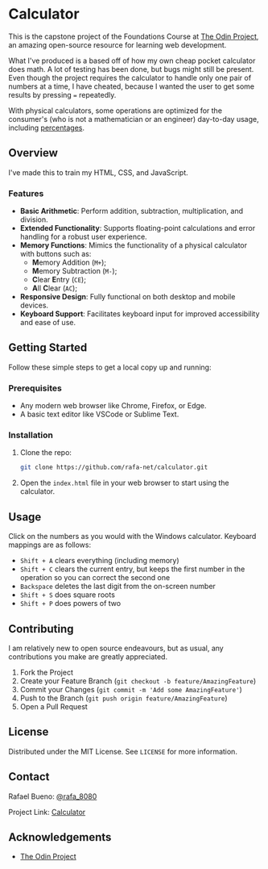 # Calculator

This is the capstone project of the Foundations Course at [The Odin Project](https://www.theodinproject.com/), an amazing open-source resource for learning web development.

What I've produced is a based off of how my own cheap pocket calculator does math. A lot of testing has been done, but bugs might still be present. Even though the project requires the calculator to handle only one pair of numbers at a time, I have cheated, because I wanted the user to get some results by pressing `=` repeatedly.  

With physical calculators, some operations are optimized for the consumer's (who is not a mathematician or an engineer) day-to-day usage, including [percentages](https://devblogs.microsoft.com/oldnewthing/20080110-00/?p=23853). 

## Overview

I've made this to train my HTML, CSS, and JavaScript.

### Features

- **Basic Arithmetic**: Perform addition, subtraction, multiplication, and division.
- **Extended Functionality**: Supports floating-point calculations and error handling for a robust user experience.
- **Memory Functions**: Mimics the functionality of a physical calculator with buttons such as:
  - **M**emory Addition (`M+`); 
  - **M**emory Subtraction (`M-`);
  - **C**lear **E**ntry (`CE`); 
  - **A**ll **C**lear (`AC`);
- **Responsive Design**: Fully functional on both desktop and mobile devices.
- **Keyboard Support**: Facilitates keyboard input for improved accessibility and ease of use.

## Getting Started

Follow these simple steps to get a local copy up and running:

### Prerequisites

- Any modern web browser like Chrome, Firefox, or Edge.
- A basic text editor like VSCode or Sublime Text.

### Installation

1. Clone the repo:
   ```bash
   git clone https://github.com/rafa-net/calculator.git
   ```
2. Open the `index.html` file in your web browser to start using the calculator.

## Usage

Click on the numbers as you would with the Windows calculator. Keyboard mappings are as follows:

- `Shift + A` clears everything (including memory)
- `Shift + C` clears the current entry, but keeps the first number in the operation so you can correct the second one
- `Backspace` deletes the last digit from the on-screen number
- `Shift + S` does square roots
- `Shift + P` does powers of two

## Contributing

I am relatively new to open source endeavours, but as usual, any contributions you make are greatly appreciated.

1. Fork the Project
2. Create your Feature Branch (`git checkout -b feature/AmazingFeature`)
3. Commit your Changes (`git commit -m 'Add some AmazingFeature'`)
4. Push to the Branch (`git push origin feature/AmazingFeature`)
5. Open a Pull Request

## License

Distributed under the MIT License. See `LICENSE` for more information.

## Contact

Rafael Bueno: [@rafa_8080](https://x.com/rafa_8080)

Project Link: [Calculator](https://rafa-net.github.io/calculator/)

## Acknowledgements

- [The Odin Project](https://www.theodinproject.com/)